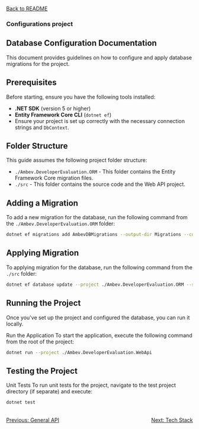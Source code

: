 [Back to README](../README.md)

### Configurations project


## Database Configuration Documentation

This document provides guidelines on how to configure and apply database migrations for the project.

## Prerequisites

Before starting, ensure you have the following tools installed:

- **.NET SDK** (version 5 or higher)
- **Entity Framework Core CLI** (`dotnet ef`)
- Ensure your project is set up correctly with the necessary connection strings and `DbContext`.

## Folder Structure

This guide assumes the following project folder structure:

- `./Ambev.DeveloperEvaluation.ORM` - This folder contains the Entity Framework Core migration files.
- `./src` - This folder contains the source code and the Web API project.

## Adding a Migration

To add a new migration for the database, run the following command from the `./Ambev.DeveloperEvaluation.ORM` folder:

```bash
dotnet ef migrations add AmbevDBMigrations --output-dir Migrations --context DefaultContext
```

## Applying Migration

To applying migration for the database, run the following command from the `./src` folder:

```bash
dotnet ef database update --project ./Ambev.DeveloperEvaluation.ORM --startup-project ./Ambev.DeveloperEvaluation.WebApi
```



## Running the Project
Once you've set up the project and configured the database, you can run it locally.

Run the Application
To start the application, execute the following command from the root of the project:

```bash
dotnet run --project ./Ambev.DeveloperEvaluation.WebApi
```


## Testing the Project
Unit Tests
To run unit tests for the project, navigate to the test project directory (if separate) and execute:

```bash
dotnet test 
```




<br>
<div style="display: flex; justify-content: space-between;">
  <a href="./general-api.md">Previous: General API</a>
  <a href="./tech-stack.md">Next: Tech Stack</a>
</div>